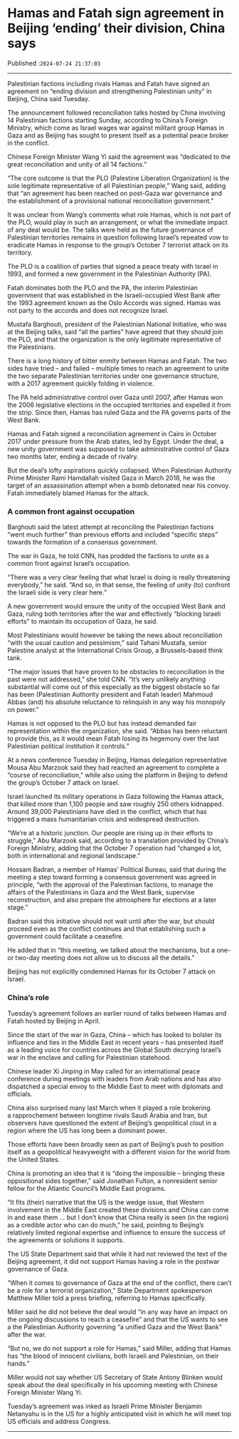 # Hamas and Fatah sign agreement in Beijing ‘ending’ their division, China says

Published :`2024-07-24 21:37:03`

---

Palestinian factions including rivals Hamas and Fatah have signed an agreement on “ending division and strengthening Palestinian unity” in Beijing, China said Tuesday.

The announcement followed reconciliation talks hosted by China involving 14 Palestinian factions starting Sunday, according to China’s Foreign Ministry, which come as Israel wages war against militant group Hamas in Gaza and as Beijing has sought to present itself as a potential peace broker in the conflict.

Chinese Foreign Minister Wang Yi said the agreement was “dedicated to the great reconciliation and unity of all 14 factions.”

“The core outcome is that the PLO (Palestine Liberation Organization) is the sole legitimate representative of all Palestinian people,” Wang said, adding that “an agreement has been reached on post-Gaza war governance and the establishment of a provisional national reconciliation government.”

It was unclear from Wang’s comments what role Hamas, which is not part of the PLO, would play in such an arrangement, or what the immediate impact of any deal would be. The talks were held as the future governance of Palestinian territories remains in question following Israel’s repeated vow to eradicate Hamas in response to the group’s October 7 terrorist attack on its territory.

The PLO is a coalition of parties that signed a peace treaty with Israel in 1993, and formed a new government in the Palestinian Authority (PA).

Fatah dominates both the PLO and the PA, the interim Palestinian government that was established in the Israeli-occupied West Bank after the 1993 agreement known as the Oslo Accords was signed. Hamas was not party to the accords and does not recognize Israel.

Mustafa Barghouti, president of the Palestinian National Initiative, who was at the Beijing talks, said “all the parties” have agreed that they should join the PLO, and that the organization is the only legitimate representative of the Palestinians.

There is a long history of bitter enmity between Hamas and Fatah. The two sides have tried – and failed – multiple times to reach an agreement to unite the two separate Palestinian territories under one governance structure, with a 2017 agreement quickly folding in violence.

The PA held administrative control over Gaza until 2007, after Hamas won the 2006 legislative elections in the occupied territories and expelled it from the strip. Since then, Hamas has ruled Gaza and the PA governs parts of the West Bank.

Hamas and Fatah signed a reconciliation agreement in Cairo in October 2017 under pressure from the Arab states, led by Egypt. Under the deal, a new unity government was supposed to take administrative control of Gaza two months later, ending a decade of rivalry.

But the deal’s lofty aspirations quickly collapsed. When Palestinian Authority Prime Minister Rami Hamdallah visited Gaza in March 2018, he was the target of an assassination attempt when a bomb detonated near his convoy. Fatah immediately blamed Hamas for the attack.

### A common front against occupation

Barghouti said the latest attempt at reconciling the Palestinian factions “went much further” than previous efforts and included “specific steps” towards the formation of a consensus government.

The war in Gaza, he told CNN, has prodded the factions to unite as a common front against Israel’s occupation.

“There was a very clear feeling that what Israel is doing is really threatening everybody,” he said. “And so, in that sense, the feeling of unity (to) confront the Israeli side is very clear here.”

A new government would ensure the unity of the occupied West Bank and Gaza, ruling both territories after the war and effectively “blocking Israeli efforts” to maintain its occupation of Gaza, he said.

Most Palestinians would however be taking the news about reconciliation “with the usual caution and pessimism,” said Tahani Mustafa, senior Palestine analyst at the International Crisis Group, a Brussels-based think tank.

“The major issues that have proven to be obstacles to reconciliation in the past were not addressed,” she told CNN. “It’s very unlikely anything substantial will come out of this especially as the biggest obstacle so far has been (Palestinian Authority president and Fatah leader) Mahmoud Abbas (and) his absolute reluctance to relinquish in any way his monopoly on power.”

Hamas is not opposed to the PLO but has instead demanded fair representation within the organization, she said. “Abbas has been reluctant to provide this, as it would mean Fatah losing its hegemony over the last Palestinian political institution it controls.”

At a news conference Tuesday in Beijing, Hamas delegation representative Mousa Abu Marzook said they had reached an agreement to complete a “course of reconciliation,” while also using the platform in Beijing to defend the group’s October 7 attack on Israel.

Israel launched its military operations in Gaza following the Hamas attack, that killed more than 1,100 people and saw roughly 250 others kidnapped. Around 39,000 Palestinians have died in the conflict, which that has triggered a mass humanitarian crisis and widespread destruction.

“We’re at a historic junction. Our people are rising up in their efforts to struggle,” Abu Marzook said, according to a translation provided by China’s Foreign Ministry, adding that the October 7 operation had “changed a lot, both in international and regional landscape.”

Hossam Badran, a member of Hamas’ Political Bureau, said that during the meeting a step toward forming a consensus government was agreed in principle, “with the approval of the Palestinian factions, to manage the affairs of the Palestinians in Gaza and the West Bank, supervise reconstruction, and also prepare the atmosphere for elections at a later stage.”

Badran said this initiative should not wait until after the war, but should proceed even as the conflict continues and that establishing such a government could facilitate a ceasefire.

He added that in “this meeting, we talked about the mechanisms, but a one- or two-day meeting does not allow us to discuss all the details.”

Beijing has not explicitly condemned Hamas for its October 7 attack on Israel.

### China’s role

Tuesday’s agreement follows an earlier round of talks between Hamas and Fatah hosted by Beijing in April.

Since the start of the war in Gaza, China – which has looked to bolster its influence and ties in the Middle East in recent years – has presented itself as a leading voice for countries across the Global South decrying Israel’s war in the enclave and calling for Palestinian statehood.

Chinese leader Xi Jinping in May called for an international peace conference during meetings with leaders from Arab nations and has also dispatched a special envoy to the Middle East to meet with diplomats and officials.

China also surprised many last March when it played a role brokering a rapprochement between longtime rivals Saudi Arabia and Iran, but observers have questioned the extent of Beijing’s geopolitical clout in a region where the US has long been a dominant power.

Those efforts have been broadly seen as part of Beijing’s push to position itself as a geopolitical heavyweight with a different vision for the world from the United States.

China is promoting an idea that it is “doing the impossible – bringing these oppositional sides together,” said Jonathan Fulton, a nonresident senior fellow for the Atlantic Council’s Middle East programs.

“It fits (their) narrative that the US is the wedge issue, that Western involvement in the Middle East created these divisions and China can come in and ease them … but I don’t know that China really is seen (in the region) as a credible actor who can do much,” he said, pointing to Beijing’s relatively limited regional expertise and influence to ensure the success of the agreements or solutions it supports.

The US State Department said that while it had not reviewed the text of the Beijing agreement, it did not support Hamas having a role in the postwar governance of Gaza.

“When it comes to governance of Gaza at the end of the conflict, there can’t be a role for a terrorist organization,” State Department spokesperson Matthew Miller told a press briefing, referring to Hamas specifically.

Miller said he did not believe the deal would “in any way have an impact on the ongoing discussions to reach a ceasefire” and that the US wants to see a the Palestinian Authority governing “a unified Gaza and the West Bank” after the war.

“But no, we do not support a role for Hamas,” said Miller, adding that Hamas has “the blood of innocent civilians, both Israeli and Palestinian, on their hands.”

Miller would not say whether US Secretary of State Antony Blinken would speak about the deal specifically in his upcoming meeting with Chinese Foreign Minister Wang Yi.

Tuesday’s agreement was inked as Israeli Prime Minister Benjamin Netanyahu is in the US for a highly anticipated visit in which he will meet top US officials and address Congress.

---

